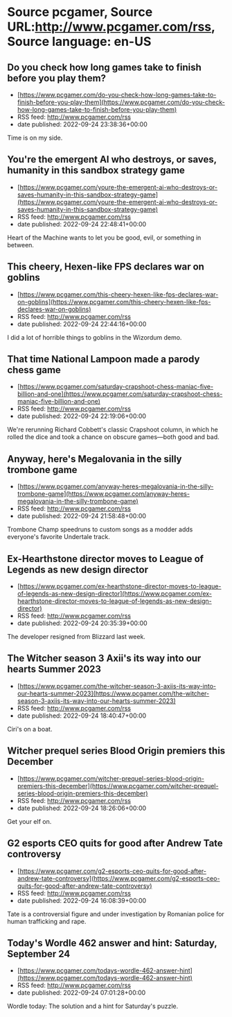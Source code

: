 # Source pcgamer, Source URL:http://www.pcgamer.com/rss, Source language: en-US

## Do you check how long games take to finish before you play them?
 - [https://www.pcgamer.com/do-you-check-how-long-games-take-to-finish-before-you-play-them](https://www.pcgamer.com/do-you-check-how-long-games-take-to-finish-before-you-play-them)
 - RSS feed: http://www.pcgamer.com/rss
 - date published: 2022-09-24 23:38:36+00:00

Time is on my side.

## You're the emergent AI who destroys, or saves, humanity in this sandbox strategy game
 - [https://www.pcgamer.com/youre-the-emergent-ai-who-destroys-or-saves-humanity-in-this-sandbox-strategy-game](https://www.pcgamer.com/youre-the-emergent-ai-who-destroys-or-saves-humanity-in-this-sandbox-strategy-game)
 - RSS feed: http://www.pcgamer.com/rss
 - date published: 2022-09-24 22:48:41+00:00

Heart of the Machine wants to let you be good, evil, or something in between.

## This cheery, Hexen-like FPS declares war on goblins
 - [https://www.pcgamer.com/this-cheery-hexen-like-fps-declares-war-on-goblins](https://www.pcgamer.com/this-cheery-hexen-like-fps-declares-war-on-goblins)
 - RSS feed: http://www.pcgamer.com/rss
 - date published: 2022-09-24 22:44:16+00:00

I did a lot of horrible things to goblins in the Wizordum demo.

## That time National Lampoon made a parody chess game
 - [https://www.pcgamer.com/saturday-crapshoot-chess-maniac-five-billion-and-one](https://www.pcgamer.com/saturday-crapshoot-chess-maniac-five-billion-and-one)
 - RSS feed: http://www.pcgamer.com/rss
 - date published: 2022-09-24 22:19:06+00:00

We're rerunning Richard Cobbett's classic Crapshoot column, in which he rolled the dice and took a chance on obscure games—both good and bad.

## Anyway, here's Megalovania in the silly trombone game
 - [https://www.pcgamer.com/anyway-heres-megalovania-in-the-silly-trombone-game](https://www.pcgamer.com/anyway-heres-megalovania-in-the-silly-trombone-game)
 - RSS feed: http://www.pcgamer.com/rss
 - date published: 2022-09-24 21:58:48+00:00

Trombone Champ speedruns to custom songs as a modder adds everyone's favorite  Undertale track.

## Ex-Hearthstone director moves to League of Legends as new design director
 - [https://www.pcgamer.com/ex-hearthstone-director-moves-to-league-of-legends-as-new-design-director](https://www.pcgamer.com/ex-hearthstone-director-moves-to-league-of-legends-as-new-design-director)
 - RSS feed: http://www.pcgamer.com/rss
 - date published: 2022-09-24 20:35:39+00:00

The developer resigned from Blizzard last week.

## The Witcher season 3 Axii's its way into our hearts Summer 2023
 - [https://www.pcgamer.com/the-witcher-season-3-axiis-its-way-into-our-hearts-summer-2023](https://www.pcgamer.com/the-witcher-season-3-axiis-its-way-into-our-hearts-summer-2023)
 - RSS feed: http://www.pcgamer.com/rss
 - date published: 2022-09-24 18:40:47+00:00

Ciri's on a boat.

## Witcher prequel series Blood Origin premiers this December
 - [https://www.pcgamer.com/witcher-prequel-series-blood-origin-premiers-this-december](https://www.pcgamer.com/witcher-prequel-series-blood-origin-premiers-this-december)
 - RSS feed: http://www.pcgamer.com/rss
 - date published: 2022-09-24 18:26:06+00:00

Get your elf on.

## G2 esports CEO quits for good after Andrew Tate controversy
 - [https://www.pcgamer.com/g2-esports-ceo-quits-for-good-after-andrew-tate-controversy](https://www.pcgamer.com/g2-esports-ceo-quits-for-good-after-andrew-tate-controversy)
 - RSS feed: http://www.pcgamer.com/rss
 - date published: 2022-09-24 16:08:39+00:00

Tate is a controversial figure and under investigation by Romanian police for human trafficking and rape.

## Today's Wordle 462 answer and hint: Saturday, September 24
 - [https://www.pcgamer.com/todays-wordle-462-answer-hint](https://www.pcgamer.com/todays-wordle-462-answer-hint)
 - RSS feed: http://www.pcgamer.com/rss
 - date published: 2022-09-24 07:01:28+00:00

Wordle today: The solution and a hint for Saturday's puzzle.
